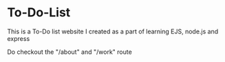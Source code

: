 # To-Do-List
<p>This is a To-Do list website I created as a part of learning EJS, node.js and express</p>
<p>Do checkout the "/about" and "/work" route</p>
